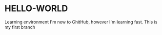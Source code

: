 # HELLO-WORLD
Learning environment
I'm new to GhitHub, however I'm learning fast.
This is my first branch
